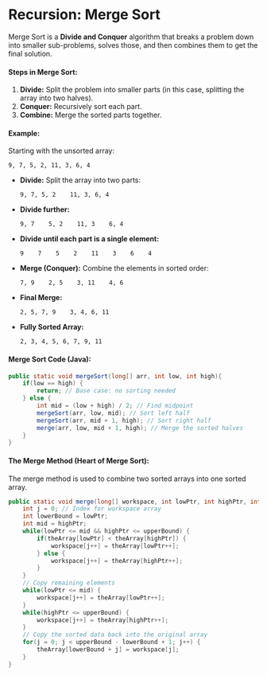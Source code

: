 # **Recursion: Merge Sort**

Merge Sort is a **Divide and Conquer** algorithm that breaks a problem down into smaller sub-problems, solves those, and then combines them to get the final solution.

#### **Steps in Merge Sort:**

1. **Divide:** Split the problem into smaller parts (in this case, splitting the array into two halves).
2. **Conquer:** Recursively sort each part.
3. **Combine:** Merge the sorted parts together.

#### **Example:**

Starting with the unsorted array:
```
9, 7, 5, 2, 11, 3, 6, 4
```

- **Divide:** Split the array into two parts:
  ```
  9, 7, 5, 2    11, 3, 6, 4
  ```

- **Divide further:**
  ```
  9, 7    5, 2    11, 3    6, 4
  ```

- **Divide until each part is a single element:**
  ```
  9    7    5    2    11    3    6    4
  ```

- **Merge (Conquer):** Combine the elements in sorted order:
  ```
  7, 9    2, 5    3, 11    4, 6
  ```

- **Final Merge:**
  ```
  2, 5, 7, 9    3, 4, 6, 11
  ```

- **Fully Sorted Array:**
  ```
  2, 3, 4, 5, 6, 7, 9, 11
  ```

#### **Merge Sort Code (Java):**
```java
public static void mergeSort(long[] arr, int low, int high){
    if(low == high) {
        return; // Base case: no sorting needed
    } else {
        int mid = (low + high) / 2; // Find midpoint
        mergeSort(arr, low, mid); // Sort left half
        mergeSort(arr, mid + 1, high); // Sort right half
        merge(arr, low, mid + 1, high); // Merge the sorted halves
    }
}
```

#### **The Merge Method (Heart of Merge Sort):**

The merge method is used to combine two sorted arrays into one sorted array.

```java
public static void merge(long[] workspace, int lowPtr, int highPtr, int upperBound){
    int j = 0; // Index for workspace array
    int lowerBound = lowPtr;
    int mid = highPtr;
    while(lowPtr <= mid && highPtr <= upperBound) {
        if(theArray[lowPtr] < theArray[highPtr]) {
            workspace[j++] = theArray[lowPtr++];
        } else {
            workspace[j++] = theArray[highPtr++];
        }
    }
    // Copy remaining elements
    while(lowPtr <= mid) {
        workspace[j++] = theArray[lowPtr++];
    }
    while(highPtr <= upperBound) {
        workspace[j++] = theArray[highPtr++];
    }
    // Copy the sorted data back into the original array
    for(j = 0; j < upperBound - lowerBound + 1; j++) {
        theArray[lowerBound + j] = workspace[j];
    }
}
```
